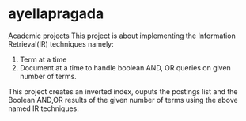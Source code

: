 # ayellapragada
Academic projects
This project is about implementing the Information Retrieval(IR) techniques namely:
1. Term at a time
2. Document at a time
to handle boolean AND, OR queries on given number of terms.

This project creates an inverted index, ouputs the postings list and the Boolean AND,OR results of the given number of terms 
using the above named IR techniques.
